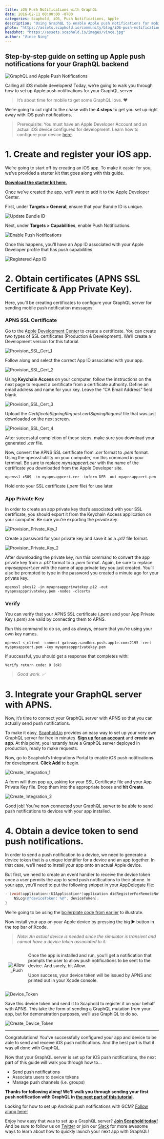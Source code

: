 ```yaml
---
title: iOS Push Notifications with GraphQL
date: 2016-02-11 00:00:00 -0700
categories: Scaphold, iOS, Push Notifications, Apple
description: "Using GraphQL to enable Apple push notifications for mobile devices in 4 easy steps."
photo: "https://assets.scaphold.io/community/blog/iOS-push-notifications-with-graphql/banner_ios_push.png"
headshot: "https://assets.scaphold.io/images/vince.jpg"
author: "Vince Ning"
---
```


## Step-by-step guide on setting up Apple push notifications for your GraphQL backend

![GraphQL and Apple Push Notifications](https://assets.scaphold.io/community/blog/iOS-push-notifications-with-graphql/banner_ios_push.png)

Calling all iOS mobile developers! Today, we’re going to walk you through how to set up Apple push notifications for your GraphQL server.

> It’s about time for mobile to get some GraphQL love. ❤️

We’re going to cut right to the chase with the **4 steps** to get you set up right away with iOS push notifications.

> Prerequisite: You must have an Apple Developer Account and an actual iOS device configured for development. Learn how to configure your device [here](http://apple.stackexchange.com/questions/159196/enable-developer-inside-the-settings-app-on-ios).

# 1. Create and register your iOS app.

We’re going to start off by creating an iOS app. To make it easier for you, we’ve provided a starter kit that goes along with this guide.

[**Download the starter kit here.**](https://github.com/scaphold-io/apple-ios-push-graphql-starter-kit)

Once we’ve created the app, we’ll want to add it to the Apple Developer Center.

First, under **Targets > General**, ensure that your Bundle ID is unique.

![Update Bundle ID](https://assets.scaphold.io/community/blog/iOS-push-notifications-with-graphql/Update_Bundle_ID.png)

Next, under **Targets > Capabilities**, enable Push Notifications.

![Enable Push Notifications](https://assets.scaphold.io/community/blog/iOS-push-notifications-with-graphql/Enable_Push_Notifications.png)

Once this happens, you’ll have an App ID associated with your Apple Developer profile that has push capabilities.

![Registered App ID](https://assets.scaphold.io/community/blog/iOS-push-notifications-with-graphql/Registered_App_ID.png)

# 2. Obtain certificates (APNS SSL Certificate & App Private Key).

Here, you’ll be creating certificates to configure your GraphQL server for sending mobile push notification messages.

### **APNS SSL Certificate**

Go to the [Apple Development Center](https://developer.apple.com/account/ios/certificate/) to create a certificate. You can create two types of SSL certificates (Production & Development). We’ll create a Development version for this tutorial.

![Provision_SSL_Cert_1](https://assets.scaphold.io/community/blog/iOS-push-notifications-with-graphql/Provision_SSL_Cert_1.png)

Follow along and select the correct App ID associated with your app.

![Provision_SSL_Cert_2](https://assets.scaphold.io/community/blog/iOS-push-notifications-with-graphql/Provision_SSL_Cert_2.png)

Using **Keychain Access** on your computer, follow the instructions on the next page to request a certificate from a certificate authority. Define an email address and name for your key. Leave the “CA Email Address” field blank.

![Provision_SSL_Cert_3](https://assets.scaphold.io/community/blog/iOS-push-notifications-with-graphql/Provision_SSL_Cert_3.png)

Upload the *CertificateSigningRequest.certSigningRequest* file that was just downloaded on the next screen.

![Provision_SSL_Cert_4](https://assets.scaphold.io/community/blog/iOS-push-notifications-with-graphql/Provision_SSL_Cert_4.png)

After successful completion of these steps, make sure you download your generated *.cer* file.

Now, convert the APNS SSL certificate from *.cer* format to *.pem* format. Using the openssl utility on your computer, run this command in your terminal. Be sure to replace *mynsappcert.cer* with the name of the certificate you downloaded from the Apple Developer site.

```
openssl x509 -in myapnsappcert.cer -inform DER -out myapnsappcert.pem
```

Hold onto your SSL certificate (*.pem* file) for use later.

### **App Private Key**

In order to create an app private key that’s associated with your SSL certificate, you should export it from the Keychain Access application on your computer. Be sure you’re exporting the *private key*.

![Provision_Private_Key_1](https://assets.scaphold.io/community/blog/iOS-push-notifications-with-graphql/Provision_Private_Key_1.png)

Create a password for your private key and save it as a *.p12* file format.

![Provision_Private_Key_2](https://assets.scaphold.io/community/blog/iOS-push-notifications-with-graphql/Provision_Private_Key_2.png)

After downloading the private key, run this command to convert the app private key from a *.p12* format to a *.pem* format. Again, be sure to replace *mynsappcert.cer* with the name of app private key you just created. You’ll also be prompted to type in the password you created a minute ago for your private key.

```
openssl pkcs12 -in myapnsappprivatekey.p12 -out myapnsappprivatekey.pem -nodes -clcerts
```

### **Verify**

You can verify that your APNS SSL certificate (*.pem*) and your App Private Key (*.pem*) are valid by connecting them to APNS.

Run this command to do so, and as always, ensure that you’re using your own key names.

```
openssl s_client -connect gateway.sandbox.push.apple.com:2195 -cert myapnsappcert.pem -key myapnsappprivatekey.pem
```

If successful, you should get a response that completes with:

```
Verify return code: 0 (ok)
```

> *Good work. ✅*

# 3. Integrate your GraphQL server with APNS.

Now, it’s time to connect your GraphQL server with APNS so that you can actually send push notifications.

To make it easy, [Scaphold.io](https://scaphold.io) provides an easy way to set up your very own GraphQL server for free in minutes. [**Sign up for an account**](https://scaphold.io/?signupModal=true) and **create an app**. At this point, you instantly have a GraphQL server deployed in production, ready to make requests.

Now, go to Scaphold’s Integrations Portal to enable iOS push notifications for development. **Click Add** to begin.

![Create_Integration_1](https://assets.scaphold.io/community/blog/iOS-push-notifications-with-graphql/Create_Integration_1.png)

A form will then pop up, asking for your SSL Certificate file and your App Private Key file. Drop them into the appropriate boxes and **hit Create**.

<div class="text-center">
  <img src="https://assets.scaphold.io/community/blog/iOS-push-notifications-with-graphql/Create_Integration_2.png" alt="Create_Integration_2" style="max-width: 50%" />
</div>

Good job! You’ve now connected your GraphQL server to be able to send push notifications to devices with your app installed.

# 4. Obtain a device token to send push notifications.

In order to send a push notification to a device, we need to generate a device token that is a unique identifier for a device and an app together. In that case, we’ll need to install your app onto an actual Apple device.

But first, we need to create an event handler to receive the device token once a user permits the app to send push notifications to their phone. In your app, you’ll need to put the following snippet in your AppDelegate file:

```objectivec
- (void)application:(UIApplication*)application didRegisterForRemoteNotificationsWithDeviceToken:(NSData*)deviceToken {
    NSLog(@"deviceToken: %@", deviceToken);
}
```

We’re going to be using the [boilerplate code from earlier](https://github.com/scaphold-io/apple-ios-push-graphql-starter-kit) to illustrate.

Now install your app on your Apple device by pressing the big ▶️ button in the top bar of Xcode.

> *Note: An actual device is needed since the simulator is transient and cannot have a device token associated to it.*

<div class="row" style="display: flex; align-items: center">
  <div class="col-md-6 col-sm-6" style="text-align: center">
    <img src="https://assets.scaphold.io/community/blog/iOS-push-notifications-with-graphql/Allow_Push.png" alt="Allow_Push" style="max-width: 75%" />
  </div>
  <div class="col-md-6 col-sm-6">
    <p>
      Once the app is installed and run, you’ll get a notification that prompts the user to allow push notifications to be sent to the device. And surely, hit Allow.
    </p>
    <p>
      Upon success, your device token will be issued by APNS and printed out in your Xcode console.
    </p>
  </div>
</div>

![Device_Token](https://assets.scaphold.io/community/blog/iOS-push-notifications-with-graphql/Device_Token.png)

Save this device token and send it to Scaphold to register it on your behalf with APNS. This take the form of sending a GraphQL mutation from your app, but for demonstration purposes, we’ll use GraphiQL to do so.

![Create_Device_Token](https://assets.scaphold.io/community/blog/iOS-push-notifications-with-graphql/Create_Device_Token.png)

<hr />

Congratulations! You’ve successfully configured your app and device to be able to send and receive iOS push notifications. And the best part is that it was all done with GraphQL.

Now that your GraphQL server is set up for iOS push notifications, the next part of this guide will walk you through how to...

- Send push notifications
- Associate users to device tokens
- Manage push channels (i.e. groups)

**Thanks for following along! We'll walk you through sending your first push notification with GraphQL in [the next part of this tutorial](/blog/send-push-notifications-scaphold-graphql/).**

Looking for how to set up Android push notifications with GCM? [Follow along here!](/blog/android-push-notifications-with-graphql/)

Enjoy how easy that was to set up a GraphQL server? [**Join Scaphold today!**](https://scaphold.io) And be sure to follow us on [Twitter](https://twitter.com/ScapholdDotIO) or join our [Slack](http://slack.scaphold.io/) for more awesome ways to learn about how to quickly launch your next app with GraphQL!